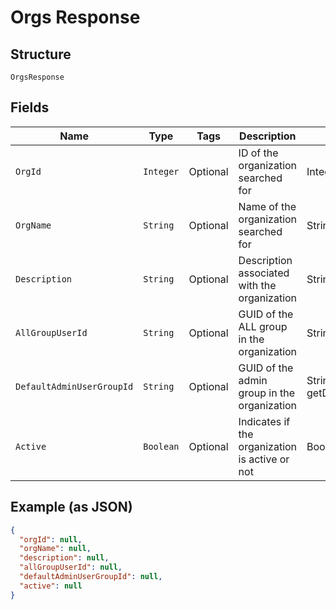 
# Orgs Response

## Structure

`OrgsResponse`

## Fields

| Name | Type | Tags | Description | Getter | Setter |
|  --- | --- | --- | --- | --- | --- |
| `OrgId` | `Integer` | Optional | ID of the organization searched for | Integer getOrgId() | setOrgId(Integer orgId) |
| `OrgName` | `String` | Optional | Name of the organization searched for | String getOrgName() | setOrgName(String orgName) |
| `Description` | `String` | Optional | Description associated with the organization | String getDescription() | setDescription(String description) |
| `AllGroupUserId` | `String` | Optional | GUID of the ALL group in the organization | String getAllGroupUserId() | setAllGroupUserId(String allGroupUserId) |
| `DefaultAdminUserGroupId` | `String` | Optional | GUID of the admin group in the organization | String getDefaultAdminUserGroupId() | setDefaultAdminUserGroupId(String defaultAdminUserGroupId) |
| `Active` | `Boolean` | Optional | Indicates if the organization is active or not | Boolean getActive() | setActive(Boolean active) |

## Example (as JSON)

```json
{
  "orgId": null,
  "orgName": null,
  "description": null,
  "allGroupUserId": null,
  "defaultAdminUserGroupId": null,
  "active": null
}
```

